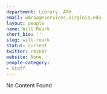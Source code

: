 ```yaml
---
department: Library, ARH
email: wmr5a@eservices.virginia.edu
layout: people
name: Will Rourk
short_bio: ''
slug: will-rourk
status: current
twitter: rezn8r
website: None
people-category:
- Staff
---
```


No Content Found
